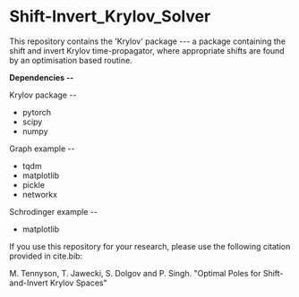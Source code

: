 # Shift-Invert_Krylov_Solver

This repository contains the 'Krylov' package --- a package containing the shift and invert Krylov time-propagator, where appropriate shifts are found by an optimisation based routine.

**Dependencies --**

Krylov package --

- pytorch
- scipy
- numpy

Graph example --

- tqdm
- matplotlib
- pickle
- networkx

Schrodinger example --

- matplotlib

If you use this repository for your research, please use the following citation provided in cite.bib:

M. Tennyson, T. Jawecki, S. Dolgov and P. Singh. "Optimal Poles for Shift-and-Invert Krylov Spaces"